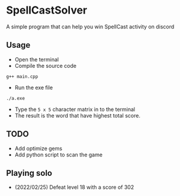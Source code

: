 # SpellCastSolver
A simple program that can help you win SpellCast activity on discord

## Usage
- Open the terminal
- Compile the source code
```
g++ main.cpp
```
- Run the exe file
```
./a.exe
```
- Type the `5 x 5` character matrix in to the terminal
- The result is the word that have highest total score.

## TODO
- Add optimize gems
- Add python script to scan the game

## Playing solo
- (2022/02/25) Defeat level 18 with a score of 302

